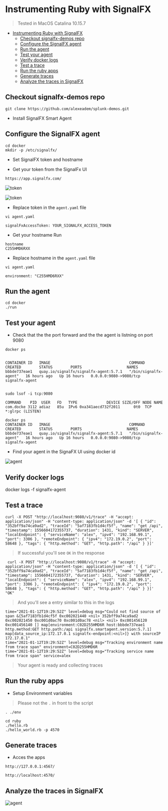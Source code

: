 


# Instrumenting Ruby with SignalFX
> Tested in MacOS Catalina 10.15.7

- [Instrumenting Ruby with SignalFX](#instrumenting-ruby-with-signalfx)
  - [Checkout signalfx-demos repo](#checkout-signalfx-demos-repo)
  - [Configure the SignalFX agent](#configure-the-signalfx-agent)
  - [Run the agent](#run-the-agent)
  - [Test your agent](#test-your-agent)
  - [Verify docker logs](#verify-docker-logs)
  - [Test a trace](#test-a-trace)
  - [Run the ruby apps](#run-the-ruby-apps)
  - [Generate traces](#generate-traces)
  - [Analyze the traces in SignalFX](#analyze-the-traces-in-signalfx)


## Checkout signalfx-demos repo

`git clone https://github.com/alexeadem/splunk-demos.git` 
- Install SignalFX Smart Agent

## Configure the SignalFX agent

```
cd docker
mkdir -p /etc/signalfx/
```

- Set SignalFX token and hostname

- Get your token from the SignalFx UI

`https://app.signalfx.com/`

![token](token-1.png)

![token](token-2.png)



- Replace token in the `agent.yaml` file

`vi agent.yaml`

`signalFxAccessToken: YOUR_SIGNALFX_ACCESS_TOKEN`


- Get your hostname
Run

```
hostname
C255HMD6RXX
```
- Replace hostname in the `agent.yaml` file

`vi agent.yaml`

`environment: "C255HMD6RXX"`

## Run the agent

```
cd docker 
./run
```

## Test your agent


- Check that the the port forward and the the agent is listning on port 9080

```
docker ps


CONTAINER ID   IMAGE                                   COMMAND                 CREATED        STATUS        PORTS                    NAMES
bbbde737eae1   quay.io/signalfx/signalfx-agent:5.7.1   "/bin/signalfx-agent"   16 hours ago   Up 16 hours   0.0.0.0:9080->9080/tcp   signalfx-agent

```

```

sudo lsof -i tcp:9080

COMMAND    PID  USER   FD   TYPE             DEVICE SIZE/OFF NODE NAME
com.docke 3112 adiaz   85u  IPv6 0xa341aecd732f2011      0t0  TCP *:glrpc (LISTEN)

```

```
docker ps
CONTAINER ID   IMAGE                                   COMMAND                 CREATED        STATUS        PORTS                    NAMES
bbbde737eae1   quay.io/signalfx/signalfx-agent:5.7.1   "/bin/signalfx-agent"   16 hours ago   Up 16 hours   0.0.0.0:9080->9080/tcp   signalfx-agent

```

- Find your agent in the SignaFX UI using docker id

![agent](signalfx-agent-running.png)


## Verify docker logs

docker logs -f signalfx-agent


## Test a trace

```
curl -X POST "http://localhost:9080/v1/trace" -H "accept: application/json" -H "content-type: application/json" -d '[ { "id": "352bff9a74ca9ad2", "traceId": "5af7183fb1d4cf5f", "name": "get /api", "timestamp": 1556604172355737, "duration": 1431, "kind": "SERVER", "localEndpoint": { "serviceName": "alex", "ipv4": "192.168.99.1", "port": 3306 }, "remoteEndpoint": { "ipv4": "172.19.0.2", "port": 58648 }, "tags": { "http.method": "GET", "http.path": "/api" } }]'

```
> If successful you'll see `OK` in the response

```
 curl -X POST "http://localhost:9080/v1/trace" -H "accept: application/json" -H "content-type: application/json" -d '[ { "id": "352bff9a74ca9ad2", "traceId": "5af7183fb1d4cf5f", "name": "get /api", "timestamp": 1556604172355737, "duration": 1431, "kind": "SERVER", "localEndpoint": { "serviceName": "alex", "ipv4": "192.168.99.1", "port": 3306 }, "remoteEndpoint": { "ipv4": "172.19.0.2", "port": 58648 }, "tags": { "http.method": "GET", "http.path": "/api" } }]'
"OK"
```

> And you'll see a entry similar to this in the logs

```
time="2021-01-12T19:29:52Z" level=debug msg="Could not find source of span &{5af7183fb1d4cf5f 0xc002021440 <nil> 352bff9a74ca9ad2 0xc002021450 0xc001d0ac70 0xc001d0ac78 <nil> <nil> 0xc001456120 0xc001456140 [] map[environment:C02D255HMD6R host:bbbde737eae1 http.method:GET http.path:/api signalfx.smartagent.version:5.7.1] map[data_source_ip:172.17.0.1 signalfx-endpoint:<nil>]} with sourceIP 172.17.0.1"
time="2021-01-12T19:29:52Z" level=debug msg="Tracking environment name from trace span" environment=C02D255HMD6R
time="2021-01-12T19:29:52Z" level=debug msg="Tracking service name from trace span" service=alex
```

> Your agent is ready and collecting traces



## Run the ruby apps

- Setup Environment variables
> Please not the `.` in front to the script

`. ./env`

```
cd ruby
./hello.rb
./hello_world.rb -p 4570

```

## Generate traces

- Acces the apps

`http://127.0.0.1:4567/`

`http://localhost:4570/`


## Analyze the traces in SignalFX

![agent](app_traces.png)














